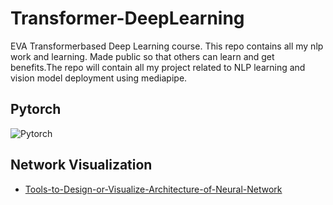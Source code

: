 # Transformer-DeepLearning
EVA Transformerbased Deep Learning course. This repo contains all my nlp work and learning. Made public so that others can learn and get benefits.The repo will contain all my project related to NLP learning and vision model deployment using mediapipe.

## Pytorch
![Pytorch](https://manalelaidouni.github.io/assets/img/pexels/Pytorch-package-hierarchy.jpg)

## Network Visualization
- [Tools-to-Design-or-Visualize-Architecture-of-Neural-Network](https://github.com/ashishpatel26/Tools-to-Design-or-Visualize-Architecture-of-Neural-Network)


